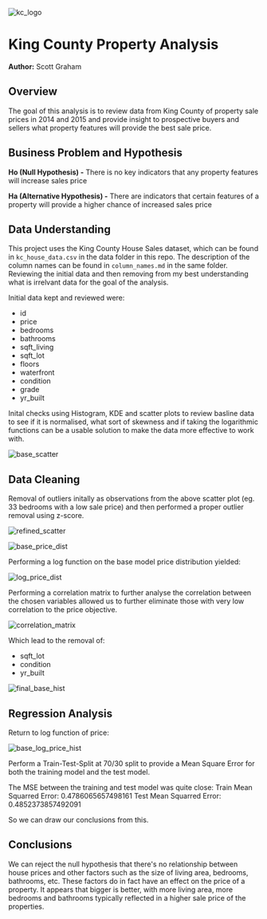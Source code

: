 ![kc_logo](images/king_county_logo.png)
# King County Property Analysis
**Author:** Scott Graham

## Overview

The goal of this analysis is to review data from King County of property sale prices in 2014 and 2015 and provide insight to prospective buyers and sellers what property features will provide the best sale price.

## Business Problem and Hypothesis

**Ho (Null Hypothesis) -** There is no key indicators that any property features will increase sales price

**Ha (Alternative Hypothesis) -** There are indicators that certain features of a property will provide a higher chance of increased sales price


## Data Understanding

This project uses the King County House Sales dataset, which can be found in  `kc_house_data.csv` in the data folder in this repo. The description of the column names can be found in `column_names.md` in the same folder.
Reviewing the initial data and then removing from my best understanding what is irrelvant data for the goal of the analysis.

Initial data kept and reviewed were:
* id
* price
* bedrooms
* bathrooms
* sqft_living
* sqft_lot
* floors
* waterfront
* condition
* grade
* yr_built


Inital checks using Histogram, KDE and scatter plots to review basline data to see if it is normalised, what sort of skewness and if taking the logarithmic functions can be a usable solution to make the data more effective to work with.

![base_scatter](images/base_scatter.png)


## Data Cleaning

Removal of outliers initally as observations from the above scatter plot (eg. 33 bedrooms with a low sale price) and then performed a proper outlier removal using z-score.

![refined_scatter](images/refined_scatter.png)

![base_price_dist](images/base_price_dist.png)

Performing a log function on the base model price distribution yielded:

![log_price_dist](images/log_price_dist.png)


Performing a correlation matrix to further analyse the correlation between the chosen variables allowed us to further eliminate those with very low correlation to the price objective.

![correlation_matrix](images/correlation_matrix.png)

Which lead to the removal of:
* sqft_lot
* condition
* yr_built

![final_base_hist](images/final_base_hist.png)

## Regression Analysis

Return to log function of price:

![base_log_price_hist](images/base_log_price_hist.png)

Perform a Train-Test-Split at 70/30 split to provide a Mean Square Error for both the training model and the test model.

The MSE between the training and test model was quite close:
Train Mean Squarred Error: 0.4786065657498161
Test Mean Squarred Error: 0.4852373857492091

So we can draw our conclusions from this.

## Conclusions

We can reject the null hypothesis that there's no relationship between house prices and other factors such as the size of living area, bedrooms, bathrooms, etc. These factors do in fact have an effect on the price of a property. It appears that bigger is better, with more living area, more bedrooms and bathrooms typically reflected in a higher sale price of the properties.